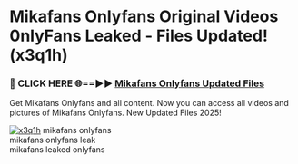 # Mikafans Onlyfans Original Videos 0nlyFans Leaked - Files Updated! (x3q1h)

<h3>🔴 CLICK HERE 🌐==►► <a href="https://tinyurl.com/brd5kh86" rel="nofollow">Mikafans Onlyfans Updated Files</a></h3>

Get Mikafans Onlyfans and all content. Now you can access all videos and pictures of Mikafans Onlyfans. New Updated Files 2025!

[![x3q1h](https://i.imgur.com/K7sEzmb.gif)](https://tinyurl.com/brd5kh86)
mikafans onlyfans<br>
mikafans onlyfans leak<br>
mikafans leaked onlyfans